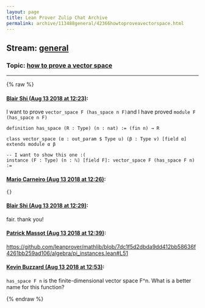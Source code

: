 ```yaml
---
layout: page
title: Lean Prover Zulip Chat Archive 
permalink: archive/113488general/42366howtoproveavectorspace.html
---
```


## Stream: [general](index.html)
### Topic: [how to prove a vector space](42366howtoproveavectorspace.html)

---


{% raw %}
#### [ Blair Shi (Aug 13 2018 at 12:23)](https://leanprover.zulipchat.com/#narrow/stream/113488-general/topic/how%20to%20prove%20a%20vector%20space/near/132037240):
I want to prove `vector_space F (has_space n F)`and I have proved `module F (has_space n F)`
```
definition has_space (R : Type) (n : nat) := (fin n) → R

class vector_space (α : out_param $ Type u) (β : Type v) [field α] extends module α β

-- I want to show this one :(
instance (F : Type) (n : ℕ) [field F]: vector_space F (has_space F n) := 
```

#### [ Mario Carneiro (Aug 13 2018 at 12:26)](https://leanprover.zulipchat.com/#narrow/stream/113488-general/topic/how%20to%20prove%20a%20vector%20space/near/132037364):
`{}`

#### [ Blair Shi (Aug 13 2018 at 12:29)](https://leanprover.zulipchat.com/#narrow/stream/113488-general/topic/how%20to%20prove%20a%20vector%20space/near/132037447):
fair. thank you!

#### [ Patrick Massot (Aug 13 2018 at 12:39)](https://leanprover.zulipchat.com/#narrow/stream/113488-general/topic/how%20to%20prove%20a%20vector%20space/near/132037905):
https://github.com/leanprover/mathlib/blob/7dc1f5d2dbda9dd412bb58636f4261bb259ad106/algebra/pi_instances.lean#L51

#### [ Kevin Buzzard (Aug 13 2018 at 12:53)](https://leanprover.zulipchat.com/#narrow/stream/113488-general/topic/how%20to%20prove%20a%20vector%20space/near/132038599):
`has_space F n` is the finite-dimensional vector space F^n. What is a better name for this function?


{% endraw %}
